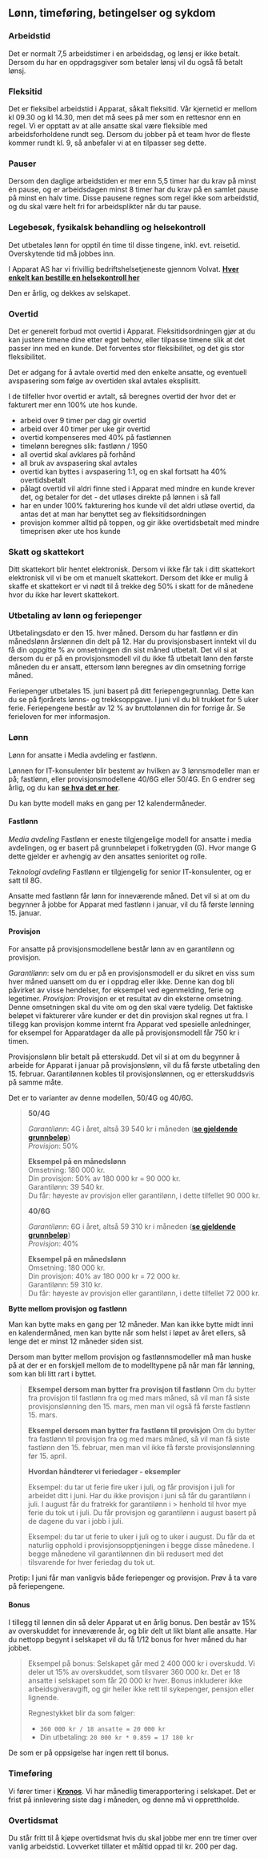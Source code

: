 ## Lønn, timeføring, betingelser og sykdom

### Arbeidstid

Det er normalt 7,5 arbeidstimer i en arbeidsdag, og lønsj er ikke betalt.
Dersom du har en oppdragsgiver som betaler lønsj vil du også få betalt lønsj.

### Fleksitid

Det er fleksibel arbeidstid i Apparat, såkalt fleksitid.
Vår kjernetid er mellom kl 09.30 og kl 14.30, men det må sees på mer som en rettesnor enn en regel.
Vi er opptatt av at alle ansatte skal være fleksible med arbeidsforholdene rundt seg.
Dersom du jobber på et team hvor de fleste kommer rundt kl. 9, så anbefaler vi at en tilpasser seg dette.

### Pauser

Dersom den daglige arbeidstiden er mer enn 5,5 timer har du krav på minst én pause, og er arbeidsdagen minst 8 timer 
har du krav på en samlet pause på minst en halv time. Disse pausene regnes som regel ikke som arbeidstid,
og du skal være helt fri for arbeidsplikter når du tar pause.

### Legebesøk, fysikalsk behandling og helsekontroll

Det utbetales lønn for opptil én time til disse tingene, inkl. evt. reisetid. Overskytende tid må jobbes inn.

I Apparat AS har vi frivillig bedriftshelsetjeneste gjennom Volvat.
[**Hver enkelt kan bestille en helsekontroll her**](https://www.volvat.no/tjenester/helsekontroll-bedrift/)

Den er årlig, og dekkes av selskapet.

### Overtid

Det er generelt forbud mot overtid i Apparat.
Fleksitidsordningen gjør at du kan justere timene dine etter eget behov, eller tilpasse timene slik at det passer inn med en kunde.
Det forventes stor fleksibilitet, og det gis stor fleksibilitet.

Det er adgang for å avtale overtid med den enkelte ansatte, og eventuell avspasering som følge av overtiden skal avtales eksplisitt.

I de tilfeller hvor overtid er avtalt, så beregnes overtid der hvor det er fakturert mer enn 100% ute hos kunde.

- arbeid over 9 timer per dag gir overtid
- arbeid over 40 timer per uke gir overtid
- overtid kompenseres med 40% på fastlønnen
- timelønn beregnes slik: fastlønn / 1950
- all overtid skal avklares på forhånd
- all bruk av avspasering skal avtales
- overtid kan byttes i avspasering 1:1, og en skal fortsatt ha 40% overtidsbetalt
- pålagt overtid vil aldri finne sted i Apparat med mindre en kunde krever det, og betaler for det - det utløses direkte på lønnen i så fall
- har en under 100% fakturering hos kunde vil det aldri utløse overtid, da antas det at man har benyttet seg av fleksitidsordningen
- provisjon kommer alltid på toppen, og gir ikke overtidsbetalt med mindre timeprisen øker ute hos kunde

### Skatt og skattekort

Ditt skattekort blir hentet elektronisk.
Dersom vi ikke får tak i ditt skattekort elektronisk vil vi be om et manuelt skattekort.
Dersom det ikke er mulig å skaffe et skattekort er vi nødt til å trekke deg 50% i skatt for de månedene hvor du ikke har levert skattekort.

### Utbetaling av lønn og feriepenger

Utbetalingsdato er den 15. hver måned.
Dersom du har fastlønn er din månedslønn årslønnen din delt på 12.
Har du provisjonsbasert inntekt vil du få din oppgitte % av omsetningen din sist måned utbetalt.
Det vil si at dersom du er på en provisjonsmodell vil du ikke få utbetalt lønn den første måneden du er ansatt, ettersom lønn beregnes av din omsetning forrige måned.

Feriepenger utbetales 15. juni basert på ditt feriepengegrunnlag.
Dette kan du se på fjorårets lønns- og trekksoppgave.
I juni vil du bli trukket for 5 uker ferie.
Feriepengene består av 12 % av bruttolønnen din for forrige år.
Se ferieloven for mer informasjon.

### Lønn

Lønn for ansatte i Media avdeling er fastlønn.

Lønnen for IT-konsulenter blir bestemt av hvilken av 3 lønnsmodeller man er på; fastlønn, eller provisjonsmodellene 40/6G eller 50/4G. En G endrer seg årlig, og du kan [**se hva det er her**](https://www.nav.no/grunnbelopet).

Du kan bytte modell maks en gang per 12 kalendermåneder.

#### Fastlønn

_Media avdeling_
Fastlønn er eneste tilgjengelige modell for ansatte i media avdelingen, og er basert på grunnbeløpet i folketrygden (G). Hvor mange G dette gjelder er avhengig av den ansattes senioritet og rolle.

_Teknologi avdeling_
Fastlønn er tilgjengelig for senior IT-konsulenter, og er satt til 8G.

Ansatte med fastlønn får lønn for inneværende måned. Det vil si at om du begynner å jobbe for Apparat med fastlønn i januar, vil du få første lønning 15. januar.

#### Provisjon

For ansatte på provisjonsmodellene består lønn av en garantilønn og provisjon.

_Garantilønn_: selv om du er på en provisjonsmodell er du sikret en viss sum hver måned uansett om du er i oppdrag eller ikke. Denne kan dog bli påvirket av visse hendelser, for eksempel ved egenmelding, ferie og legetimer.
_Provisjon_: Provisjon er et resultat av din eksterne omsetning. Denne omsetningen skal du vite om og den skal være tydelig. Det faktiske beløpet vi fakturerer våre kunder er det din provisjon skal regnes ut fra. I tillegg kan provisjon komme internt fra Apparat ved spesielle anledninger, for eksempel for Apparatdager da alle på provisjonsmodell får 750 kr i timen.

Provisjonslønn blir betalt på etterskudd. Det vil si at om du begynner å arbeide for Apparat i januar på provisjonslønn, vil du få første utbetaling den 15. februar.
Garantilønnen kobles til provisjonslønnen, og er etterskuddsvis på samme måte.

Det er to varianter av denne modellen, 50/4G og 40/6G.

> **50/4G**
> 
> _Garantilønn_: 4G i året, altså 39 540 kr i måneden ([**se gjeldende grunnbeløp**](https://www.nav.no/grunnbelopet))  
> _Provisjon_: 50%
> 
> **Eksempel på en månedslønn**  
> Omsetning: 180 000 kr.  
> Din provisjon: 50% av 180 000 kr = 90 000 kr.  
> Garantilønn: 39 540 kr.  
> Du får: høyeste av provisjon eller garantilønn, i dette tilfellet 90 000 kr.
> 
> **40/6G**
> 
> _Garantilønn_: 6G i året, altså 59 310 kr i måneden ([**se gjeldende grunnbeløp**](https://www.nav.no/grunnbelopet))  
> _Provisjon_: 40%
> 
> **Eksempel på en månedslønn**  
> Omsetning: 180 000 kr.  
> Din provisjon: 40% av 180 000 kr = 72 000 kr.  
> Garantilønn: 59 310 kr.  
> Du får: høyeste av provisjon eller garantilønn, i dette tilfellet 72 000 kr.

**Bytte mellom provisjon og fastlønn**

Man kan bytte maks en gang per 12 måneder. Man kan ikke bytte midt inni en kalendermåned, men kan bytte når som helst i løpet av året ellers, så lenge det er minst 12 måneder siden sist.

Dersom man bytter mellom provisjon og fastlønnsmodeller må man huske på at der er en forskjell mellom de to modelltypene på når man får lønning, som kan bli litt rart i byttet.

> **Eksempel dersom man bytter fra provisjon til fastlønn**
> Om du bytter fra provisjon til fastlønn fra og med mars måned, så vil man få siste provisjonslønning den 15. mars, men man vil også få første fastlønn 15. mars.
> 
> **Eksempel dersom man bytter fra fastlønn til provisjon**
> Om du bytter fra fastlønn til provisjon fra og med mars måned, så vil man få siste fastlønn den 15. februar, men man vil ikke få første provisjonslønning før 15. april.
> 
> **Hvordan håndterer vi feriedager - eksempler**
> 
> Eksempel: du tar ut ferie fire uker i juli, og får provisjon i juli for arbeidet ditt i juni. Har du ikke provisjon i juni så får du garantilønn i juli. I august får du fratrekk for garantilønn i > henhold til hvor mye ferie du tok ut i juli. Du får provisjon og garantilønn i august basert på de dagene du var i jobb i juli.
> 
> Eksempel: du tar ut ferie to uker i juli og to uker i august. Du får da et naturlig opphold i provisjonsopptjeningen i begge disse månedene. I begge månedene vil garantilønnen din bli redusert med det tilsvarende for hver feriedag du tok ut.

Protip: I juni får man vanligvis både feriepenger og provisjon. Prøv å ta vare på feriepengene.

#### Bonus

I tillegg til lønnen din så deler Apparat ut en årlig bonus.
Den består av 15% av overskuddet for inneværende år, og blir delt ut likt blant alle ansatte.
Har du nettopp begynt i selskapet vil du få 1/12 bonus for hver måned du har jobbet.

> Eksempel på bonus:
> Selskapet går med 2 400 000 kr i overskudd.
> Vi deler ut 15% av overskuddet, som tilsvarer 360 000 kr.
> Det er 18 ansatte i selskapet som får 20 000 kr hver.
> Bonus inkluderer ikke arbeidsgiveravgift, og gir heller ikke rett til sykepenger, pensjon eller lignende.
> 
> Regnestykket blir da som følger:
> 
> - `360 000 kr / 18 ansatte = 20 000 kr`
> - Din utbetaling: `20 000 kr * 0.859 = 17 180 kr`

De som er på oppsigelse har ingen rett til bonus.

### Timeføring

Vi fører timer i [**Kronos**](https://kronos.apparat.no/).
Vi har månedlig timerapportering i selskapet.
Det er frist på innlevering siste dag i måneden, og denne må vi opprettholde.

### Overtidsmat

Du står fritt til å kjøpe overtidsmat hvis du skal jobbe mer enn tre timer over vanlig arbeidstid.
Lovverket tillater et måltid oppad til kr. 200 per dag.
